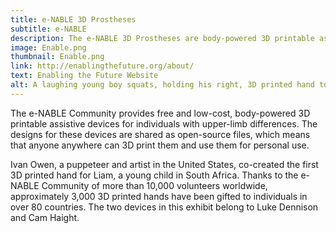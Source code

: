 ```yaml
---
title: e-NABLE 3D Prostheses
subtitle: e-NABLE
description: The e-NABLE 3D Prostheses are body-powered 3D printable assistive devices for individuals with upper-limb differences.
image: Enable.png
thumbnail: Enable.png
link: http://enablingthefuture.org/about/
text: Enabling the Future Website
alt: A laughing young boy squats, holding his right, 3D printed hand to his chest and holding an e-Nable necklace with his left hand.
---
```

The e-NABLE Community provides free and low-cost, body-powered 3D printable assistive devices for individuals with upper-limb differences. The designs for these devices are shared as open-source files, which means that anyone  anywhere can 3D print them and use them for personal use.

Ivan Owen, a puppeteer and artist in the United States, co-created the first 3D printed hand for Liam, a young child in South Africa. Thanks to the e-NABLE Community of more than 10,000 volunteers worldwide, approximately 3,000 3D printed hands have been gifted to individuals in over 80 countries.  The two devices in this exhibit belong to Luke Dennison and Cam Haight.  
